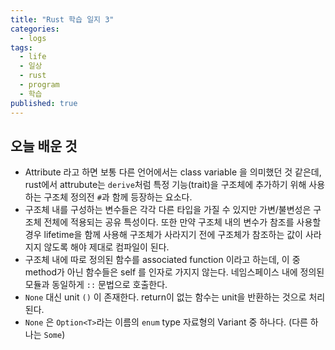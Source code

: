 ```yaml
---
title: "Rust 학습 일지 3"
categories:
  - logs
tags:
  - life
  - 일상
  - rust
  - program
  - 학습
published: true
---
```


## 오늘 배운 것

- Attribute 라고 하면 보통 다른 언어에서는 class variable 을 의미했던 것 같은데, rust에서 attrubute는 `derive`처럼 특정 기능(trait)을 구조체에 추가하기 위해 사용하는 구조체 정의전 `#`과 함께 등장하는 요소다. 
- 구조체 내를 구성하는 변수들은 각각 다른 타입을 가질 수 있지만 가변/불변성은 구조체 전체에 적용되는 공유 특성이다. 또한 만약 구조체 내의 변수가 참조를 사용할 경우 lifetime을 함께 사용해 구조체가 사라지기 전에 구조체가 참조하는 값이 사라지지 않도록 해야 제대로 컴파일이 된다.
- 구조체 내에 따로 정의된 함수를 associated function 이라고 하는데, 이 중 method가 아닌 함수들은 self 를 인자로 가지지 않는다. 네임스페이스 내에 정의된 모듈과 동일하게 `::` 문법으로 호출한다.
- `None` 대신 unit `()` 이 존재한다. return이 없는 함수는 unit을 반환하는 것으로 처리된다.
- `None` 은 `Option<T>`라는 이름의 `enum` type 자료형의 Variant 중 하나다. (다른 하나는 `Some`)